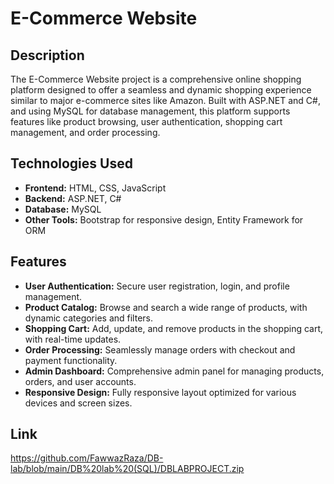 # E-Commerce Website

## Description

The E-Commerce Website project is a comprehensive online shopping platform designed to offer a seamless and dynamic shopping experience similar to major e-commerce sites like Amazon. Built with ASP.NET and C#, and using MySQL for database management, this platform supports features like product browsing, user authentication, shopping cart management, and order processing.

## Technologies Used

- **Frontend:** HTML, CSS, JavaScript
- **Backend:** ASP.NET, C#
- **Database:** MySQL
- **Other Tools:** Bootstrap for responsive design, Entity Framework for ORM

## Features

- **User Authentication:** Secure user registration, login, and profile management.
- **Product Catalog:** Browse and search a wide range of products, with dynamic categories and filters.
- **Shopping Cart:** Add, update, and remove products in the shopping cart, with real-time updates.
- **Order Processing:** Seamlessly manage orders with checkout and payment functionality.
- **Admin Dashboard:** Comprehensive admin panel for managing products, orders, and user accounts.
- **Responsive Design:** Fully responsive layout optimized for various devices and screen sizes.

## Link
https://github.com/FawwazRaza/DB-lab/blob/main/DB%20lab%20(SQL)/DBLABPROJECT.zip
